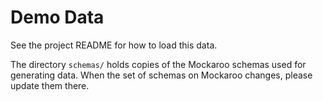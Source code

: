 # Demo Data

See the project README for how to load this data.

The directory `schemas/` holds copies of the Mockaroo schemas used for generating
data. When the set of schemas on Mockaroo changes, please update them there.
